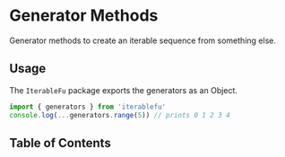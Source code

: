# Generator Methods

Generator methods to create an iterable sequence from something else.

## Usage

The `IterableFu` package exports the generators as an Object.

```javascript
import { generators } from 'iterablefu'
console.log(...generators.range(5)) // prints 0 1 2 3 4
```

## Table of Contents

